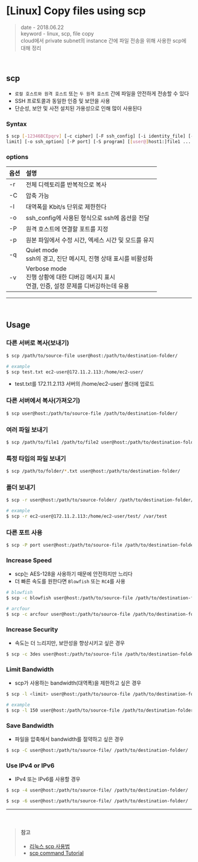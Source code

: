 # [Linux] Copy files using scp
> date - 2018.06.22  
> keyword - linux, scp, file copy  
> cloud에서 private subnet의 instance 간에 파일 전송을 위해 사용한 scp에 대해 정리

<br>

## scp
* `로컬 호스트와 원격 호스트` 또는 `두 원격 호스트` 간에 파일을 안전하게 전송할 수 있다
* SSH 프로토콜과 동일한 인증 및 보안을 사용
* 단순성, 보안 및 사전 설치된 가용성으로 인해 많이 사용된다

### Syntax
```sh
$ scp [-12346BCEpqrv] [-c cipher] [-F ssh_config] [-i identity_file] [-l 
limit] [-o ssh_option] [-P port] [-S program] [[user@]host1:]file1 ... [[user@]host2:]file2
```

### options
| 옵션 | 설명 |
|:--|:--|
| -r | 전체 디렉토리를 반복적으로 복사 |
| -C | 압축 가능 |
| -l | 대역폭을 Kbit/s 단위로 제한한다 |
| -o | ssh_config에 사용된 형식으로 ssh에 옵션을 전달 |
| -P | 원격 호스트에 연결할 포트를 지정 |
| -p | 원본 파일에서 수정 시간, 엑세스 시간 및 모드를 유지 |
| -q | Quiet mode <br> ssh의 경고, 진단 메시지, 진행 상태 표시를 비활성화 |
| -v | Verbose mode <br> 진행 상황에 대한 디버깅 메시지 표시 <br> 연결, 인증, 설정 문제를 디버깅하는데 유용 |

---

<br>

## Usage

### 다른 서버로 복사(보내기)
```sh
$ scp /path/to/source-file user@host:/path/to/destination-folder/

# example
$ scp test.txt ec2-user@172.11.2.113:/home/ec2-user/
```
* test.txt를 172.11.2.113 서버의 /home/ec2-user/ 폴더에 업로드

### 다른 서버에서 복사(가져오기)
```sh
$ scp user@host:/path/to/source-file /path/to/destination-folder/
```

### 여러 파일 보내기
```sh
$ scp /path/to/file1 /path/to/file2 user@host:/path/to/destination-folder/
```

### 특정 타입의 파일 보내기
```sh
$ scp /path/to/folder/*.txt user@host:/path/to/destination-folder/
```

### 폴더 보내기
```sh
$ scp -r user@host:/path/to/source-folder/ /path/to/destination-folder/

# example
$ scp -r ec2-user@172.11.2.113:/home/ec2-user/test/ /var/test
```

### 다른 포트 사용
```sh
$ scp -P port user@host:/path/to/source-file /path/to/destination-folder/
```

### Increase Speed
* scp는 AES-128을 사용하기 때문에 안전하지만 느리다
* 더 빠른 속도를 원한다면 `Blowfish` 또는 `RC4`를 사용
```sh
# blowfish
$ scp -c blowfish user@host:/path/to/source-file /path/to/destination-folder/

# arcfour
$ scp -c arcfour user@host:/path/to/source-file /path/to/destination-folder/
```

### Increase Security
* 속도는 더 느리지만, 보안성을 향상시키고 싶은 경우
```sh
$ scp -c 3des user@host:/path/to/source-file /path/to/destination-folder/
```

### Limit Bandwidth
* scp가 사용하는 bandwidth(대역폭)을 제한하고 싶은 경우
```sh
$ scp -l <limit> user@host:/path/to/source-file /path/to/destination-folder/

# example
$ scp -l 150 user@host:/path/to/source-file /path/to/destination-folder/
```

### Save Bandwidth
* 파일을 압축해서 bandwidth를 절약하고 싶은 경우
```sh
$ scp -C user@host:/path/to/source-file/ /path/to/destination-folder/
```

### Use IPv4 or IPv6
* IPv4 또는 IPv6를 사용할 경우
```sh
$ scp -4 user@host:/path/to/source-file/ /path/to/destination-folder/

$ scp -6 user@host:/path/to/source-file/ /path/to/destination-folder/
```

---

<br>

> #### 참고
> * [리눅스 scp 사용법](https://zetawiki.com/wiki/%EB%A6%AC%EB%88%85%EC%8A%A4_scp_%EC%82%AC%EC%9A%A9%EB%B2%95)
> * [scp command Tutorial](https://www.garron.me/en/articles/scp.html)
